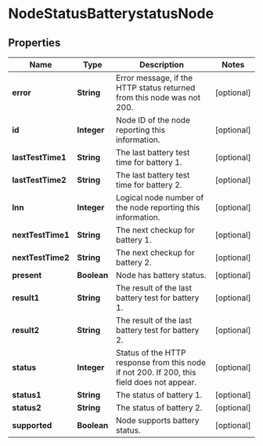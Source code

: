 
# NodeStatusBatterystatusNode

## Properties
Name | Type | Description | Notes
------------ | ------------- | ------------- | -------------
**error** | **String** | Error message, if the HTTP status returned from this node was not 200. |  [optional]
**id** | **Integer** | Node ID of the node reporting this information. |  [optional]
**lastTestTime1** | **String** | The last battery test time for battery 1. |  [optional]
**lastTestTime2** | **String** | The last battery test time for battery 2. |  [optional]
**lnn** | **Integer** | Logical node number of the node reporting this information. |  [optional]
**nextTestTime1** | **String** | The next checkup for battery 1. |  [optional]
**nextTestTime2** | **String** | The next checkup for battery 2. |  [optional]
**present** | **Boolean** | Node has battery status. |  [optional]
**result1** | **String** | The result of the last battery test for battery 1. |  [optional]
**result2** | **String** | The result of the last battery test for battery 2. |  [optional]
**status** | **Integer** | Status of the HTTP response from this node if not 200.  If 200, this field does not appear. |  [optional]
**status1** | **String** | The status of battery 1. |  [optional]
**status2** | **String** | The status of battery 2. |  [optional]
**supported** | **Boolean** | Node supports battery status. |  [optional]



